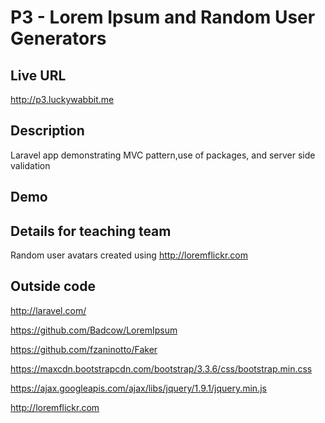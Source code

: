 # P3 - Lorem Ipsum and Random User Generators

## Live URL
http://p3.luckywabbit.me

## Description
Laravel app demonstrating MVC pattern,use of packages, and server side validation

## Demo


## Details for teaching team
Random user avatars created using http://loremflickr.com


## Outside code

http://laravel.com/

https://github.com/Badcow/LoremIpsum

https://github.com/fzaninotto/Faker

https://maxcdn.bootstrapcdn.com/bootstrap/3.3.6/css/bootstrap.min.css

https://ajax.googleapis.com/ajax/libs/jquery/1.9.1/jquery.min.js

http://loremflickr.com

